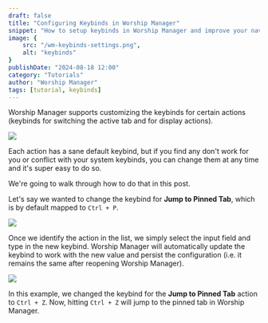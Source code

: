 ```yaml
---
draft: false
title: "Configuring Keybinds in Worship Manager"
snippet: "How to setup keybinds in Worship Manager and improve your navigation experience"
image: {
    src: "/wm-keybinds-settings.png",
    alt: "keybinds"
}
publishDate: "2024-08-18 12:00"
category: "Tutorials"
author: "Worship Manager"
tags: [tutorial, keybinds]
---
```


Worship Manager supports customizing the keybinds for certain actions (keybinds for switching the active tab and for display actions).

<img src="/wm-keybinds-settings.png" />

Each action has a sane default keybind, but if you find any don't work for you or conflict with your system keybinds, you can change them at any time and it's super easy to do so.

We're going to walk through how to do that in this post.

Let's say we wanted to change the keybind for **Jump to Pinned Tab**, which is by default mapped to `Ctrl + P`.

<img src="/wm-keybinds-settings-highlighted.png" />

Once we identify the action in the list, we simply select the input field and type in the new keybind. Worship Manager will automatically update the keybind to work with the new value and persist the configuration (i.e. it remains the same after reopening Worship Manager).

<img src="/wm-keybinds-settings-highlighted-changed.png" />

In this example, we changed the keybind for the **Jump to Pinned Tab** action to `Ctrl + Z`. Now, hitting `Ctrl + Z` will jump to the pinned tab in Worship Manager.
